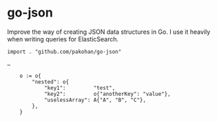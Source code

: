 # go-json

Improve the way of creating JSON data structures in Go. I use it heavily when writing queries for ElasticSearch.

```
import . "github.com/pakohan/go-json"

…

	o := o{
		"nested": o{
			"key1":         "test",
			"key2":         o{"anotherKey": "value"},
			"uselessArray": A{"A", "B", "C"},
		},
	}
```
